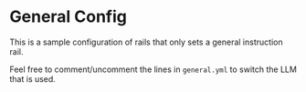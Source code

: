 # General Config

This is a sample configuration of rails that only sets a general instruction rail.

Feel free to comment/uncomment the lines in `general.yml` to switch the LLM that is used.
